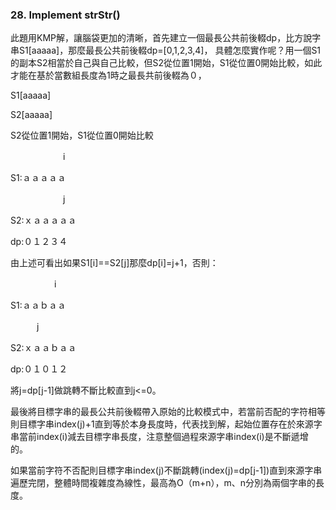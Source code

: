### 28. Implement strStr()

此題用KMP解，讓腦袋更加的清晰，首先建立一個最長公共前後輟dp，比方說字串S1[aaaaa]，那麼最長公共前後輟dp=[0,1,2,3,4]，
具體怎麼實作呢？用一個S1的副本S2相當於自己與自己比較，但S2從位置1開始，S1從位置0開始比較，如此才能在基於當數組長度為1時之最長共前後輟為０，

S1[aaaaa]

S2[aaaaa]

S2從位置1開始，S1從位置0開始比較

　　　　　　i

S1:ａａａａａ

　　　　　　j
  
S2:ｘａａａａａ
 
dp:０１２３４

由上述可看出如果S1[i]==S2[j]那麼dp[i]=j+1，否則：

　　　　　i

S1:ａａｂａａ

　　　j
  
S2:ｘａａｂａａ

dp:０１０１２

將j=dp[j-1]做跳轉不斷比較直到j<=0。

最後將目標字串的最長公共前後輟帶入原始的比較模式中，若當前否配的字符相等則目標字串index(j)+1直到等於本身長度時，代表找到解，起始位置存在於來源字串當前index(i)減去目標字串長度，注意整個過程來源字串index(i)是不斷遞增的。

如果當前字符不否配則目標字串index(j)不斷跳轉(index(j)=dp[j-1])直到來源字串遍歷完閉，整體時間複雜度為線性，最高為O（m+n），m、n分別為兩個字串的長度。

